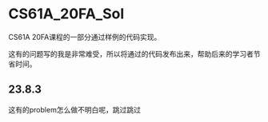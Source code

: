 # CS61A_20FA_Sol

CS61A 20FA课程的一部分通过样例的代码实现。  

这有的问题写的我是非常难受，所以将通过的代码发布出来，帮助后来的学习者节省时间。 

## 23.8.3  
这有的problem怎么做不明白呢，跳过跳过

